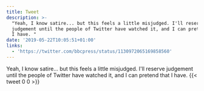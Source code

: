 ```yaml
---
title: Tweet
description: >-
  "Yeah, I know satire... but this feels a little misjudged. I'll reserve
  judgement until the people of Twitter have watched it, and I can pretend that
  I have. "
date: '2019-05-22T10:05:51+01:00'
links:
  - 'https://twitter.com/bbcpress/status/1130972065169858560'
---
```

Yeah, I know satire... but this feels a little misjudged. I'll reserve judgement until the people of Twitter have watched it, and I can pretend that I have. 
      {{< tweet 0 0 >}}
    
